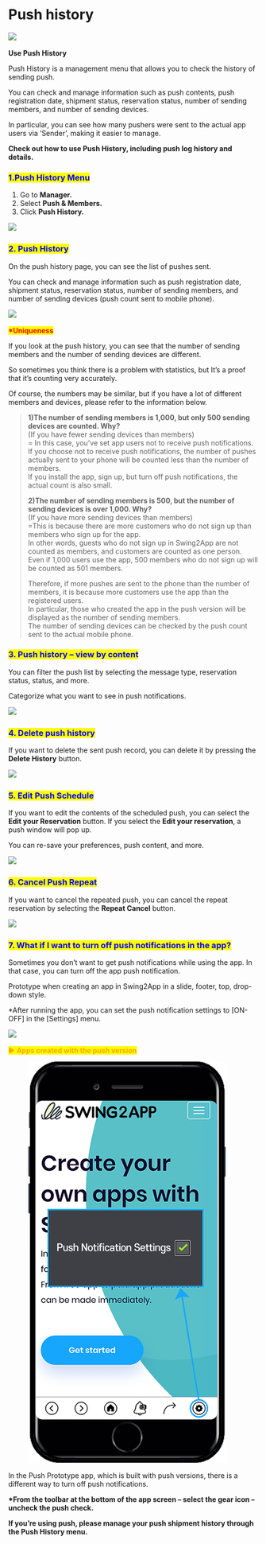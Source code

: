# Push history

![](https://support.swing2app.com/wp-content/uploads/2018/10/push\_history-.png)

**Use Push History**

Push History is a management menu that allows you to check the history of sending push.

You can check and manage information such as push contents, push registration date, shipment status, reservation status, number of sending members, and number of sending devices.

In particular, you can see how many pushers were sent to the actual app users via ‘Sender’, making it easier to manage.

**Check out how to use Push History, including push log history and details.**



### <mark style="color:blue;">**1.Push History Menu**</mark>

1. Go to **Manager.**&#x20;
2. Select **Push & Members.**
3. Click **Push History.**

![](https://support.swing2app.com/wp-content/uploads/2018/10/p9.png)



### <mark style="color:blue;">**2. Push History**</mark>

On the push history page, you can see the list of pushes sent.

You can check and manage information such as push registration date, shipment status, reservation status, number of sending members, and number of sending devices (push count sent to mobile phone).

![](https://support.swing2app.com/wp-content/uploads/2018/10/Screenshot-2020-04-16-at-12.20.37.png)

<mark style="color:red;">**\*Uniqueness**</mark>

If you look at the push history, you can see that the number of sending members and the number of sending devices are different.

So sometimes you think there is a problem with statistics, but It’s a proof that it’s counting very accurately.

Of course, the numbers may be similar, but if you have a lot of different members and devices, please refer to the information below.

> **1)The number of sending members is 1,000, but only 500 sending devices are counted. Why?**\
> (If you have fewer sending devices than members)\
> \= In this case, you’ve set app users not to receive push notifications.\
> If you choose not to receive push notifications, the number of pushes actually sent to your phone will be counted less than the number of members.\
> If you install the app, sign up, but turn off push notifications, the actual count is also small.
>
> **2)The number of sending members is 500, but the number of sending devices is over 1,000. Why?**\
> (If you have more sending devices than members)\
> \=This is because there are more customers who do not sign up than members who sign up for the app.\
> In other words, guests who do not sign up in Swing2App are not counted as members, and customers are counted as one person.\
> Even if 1,000 users use the app, 500 members who do not sign up will be counted as 501 members.
>
> Therefore, if more pushes are sent to the phone than the number of members, it is because more customers use the app than the registered users.\
> In particular, those who created the app in the push version will be displayed as the number of sending members.\
> The number of sending devices can be checked by the push count sent to the actual mobile phone.



### <mark style="color:blue;">**3. Push history – view by content**</mark>

You can filter the push list by selecting the message type, reservation status, status, and more.

Categorize what you want to see in push notifications.

![](https://support.swing2app.com/wp-content/uploads/2018/10/p10.png)



### <mark style="color:blue;">**4. Delete push history**</mark>

If you want to delete the sent push record, you can delete it by pressing the **Delete History** button.

![](https://support.swing2app.com/wp-content/uploads/2018/10/p11.png)



### <mark style="color:blue;">**5. Edit Push Schedule**</mark>

If you want to edit the contents of the scheduled push, you can select the **Edit your Reservation** button. If you select the **Edit your reservation**, a push window will pop up.

You can re-save your preferences, push content, and more.

![](https://support.swing2app.com/wp-content/uploads/2018/10/p12.png)



### <mark style="color:blue;">**6. Cancel Push Repeat**</mark>

If you want to cancel the repeated push, you can cancel the repeat reservation by selecting the **Repeat Cancel** button.

![](https://support.swing2app.com/wp-content/uploads/2018/10/p13.png)



### <mark style="color:blue;">**7. What if I want to turn off push notifications in the app?**</mark>

Sometimes you don’t want to get push notifications while using the app. In that case, you can turn off the app push notification.

Prototype when creating an app in Swing2App in a slide, footer, top, drop-down style.

\*After running the app, you can set the push notification settings to \[ON-OFF] in the \[Settings] menu. &#x20;

![](https://support.swing2app.com/wp-content/uploads/2018/10/notif1.png)

<mark style="color:orange;">**▶ Apps created with the push version**</mark>

<figure><img src="../../../.gitbook/assets/영문_푸시툴l바.png" alt=""><figcaption></figcaption></figure>

In the Push Prototype app, which is built with push versions, there is a different way to turn off push notifications.

**\*From the toolbar at the bottom of the app screen – select the gear icon – uncheck the push check.**

**If you’re using push, please manage your push shipment history through the Push History menu.**
